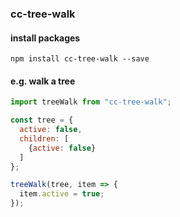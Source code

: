 ### cc-tree-walk

#### install packages
```
npm install cc-tree-walk --save
```

#### e.g. walk a tree
```javascript
import treeWalk from "cc-tree-walk";

const tree = {
  active: false,
  children: [
    {active: false}
  ]
};

treeWalk(tree, item => {
  item.active = true;
});
```
